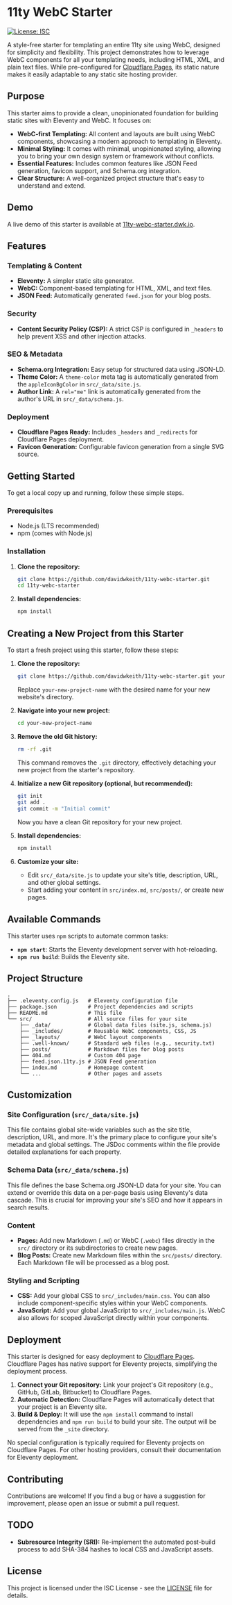 # 11ty WebC Starter

[![License: ISC](https://img.shields.io/badge/License-ISC-blue.svg)](https://opensource.org/licenses/ISC)

A style-free starter for templating an entire 11ty site using WebC, designed for simplicity and flexibility. This project demonstrates how to leverage WebC components for all your templating needs, including HTML, XML, and plain text files. While pre-configured for [Cloudflare Pages](https://pages.cloudflare.com), its static nature makes it easily adaptable to any static site hosting provider.

## Purpose

This starter aims to provide a clean, unopinionated foundation for building static sites with Eleventy and WebC. It focuses on:

*   **WebC-first Templating:** All content and layouts are built using WebC components, showcasing a modern approach to templating in Eleventy.
*   **Minimal Styling:** It comes with minimal, unopinionated styling, allowing you to bring your own design system or framework without conflicts.
*   **Essential Features:** Includes common features like JSON Feed generation, favicon support, and Schema.org integration.
*   **Clear Structure:** A well-organized project structure that's easy to understand and extend.

## Demo

A live demo of this starter is available at [11ty-webc-starter.dwk.io](https://11ty-webc-starter.dwk.io).


## Features

### Templating & Content

*   **Eleventy:** A simpler static site generator.
*   **WebC:** Component-based templating for HTML, XML, and text files.
*   **JSON Feed:** Automatically generated `feed.json` for your blog posts.

### Security

*   **Content Security Policy (CSP):** A strict CSP is configured in `_headers` to help prevent XSS and other injection attacks.

### SEO & Metadata

*   **Schema.org Integration:** Easy setup for structured data using JSON-LD.
*   **Theme Color:** A `theme-color` meta tag is automatically generated from the `appleIconBgColor` in `src/_data/site.js`.
*   **Author Link:** A `rel="me"` link is automatically generated from the author's URL in `src/_data/schema.js`.

### Deployment

*   **Cloudflare Pages Ready:** Includes `_headers` and `_redirects` for Cloudflare Pages deployment.
*   **Favicon Generation:** Configurable favicon generation from a single SVG source.

## Getting Started

To get a local copy up and running, follow these simple steps.

### Prerequisites

*   Node.js (LTS recommended)
*   npm (comes with Node.js)

### Installation

1.  **Clone the repository:**
    ```bash
    git clone https://github.com/davidwkeith/11ty-webc-starter.git
    cd 11ty-webc-starter
    ```
2.  **Install dependencies:**
    ```bash
    npm install
    ```

## Creating a New Project from this Starter

To start a fresh project using this starter, follow these steps:

1.  **Clone the repository:**
    ```bash
    git clone https://github.com/davidwkeith/11ty-webc-starter.git your-new-project-name
    ```
    Replace `your-new-project-name` with the desired name for your new website's directory.

2.  **Navigate into your new project:**
    ```bash
    cd your-new-project-name
    ```

3.  **Remove the old Git history:**
    ```bash
    rm -rf .git
    ```
    This command removes the `.git` directory, effectively detaching your new project from the starter's repository.

4.  **Initialize a new Git repository (optional, but recommended):**
    ```bash
    git init
    git add .
    git commit -m "Initial commit"
    ```
    Now you have a clean Git repository for your new project.

5.  **Install dependencies:**
    ```bash
    npm install
    ```

6.  **Customize your site:**
    *   Edit `src/_data/site.js` to update your site's title, description, URL, and other global settings.
    *   Start adding your content in `src/index.md`, `src/posts/`, or create new pages.

## Available Commands

This starter uses `npm` scripts to automate common tasks:

*   **`npm start`**: Starts the Eleventy development server with hot-reloading.
*   **`npm run build`**: Builds the Eleventy site.

## Project Structure

```
.
├── .eleventy.config.js   # Eleventy configuration file
├── package.json          # Project dependencies and scripts
├── README.md             # This file
└── src/                  # All source files for your site
    ├── _data/            # Global data files (site.js, schema.js)
    ├── _includes/        # Reusable WebC components, CSS, JS
    ├── _layouts/         # WebC layout components
    ├── .well-known/      # Standard web files (e.g., security.txt)
    ├── posts/            # Markdown files for blog posts
    ├── 404.md            # Custom 404 page
    ├── feed.json.11ty.js # JSON Feed generation
    ├── index.md          # Homepage content
    └── ...               # Other pages and assets
```

## Customization

### Site Configuration (`src/_data/site.js`)

This file contains global site-wide variables such as the site title, description, URL, and more. It's the primary place to configure your site's metadata and global settings. The JSDoc comments within the file provide detailed explanations for each property.

### Schema Data (`src/_data/schema.js`)

This file defines the base Schema.org JSON-LD data for your site. You can extend or override this data on a per-page basis using Eleventy's data cascade. This is crucial for improving your site's SEO and how it appears in search results.

### Content

*   **Pages:** Add new Markdown (`.md`) or WebC (`.webc`) files directly in the `src/` directory or its subdirectories to create new pages.
*   **Blog Posts:** Create new Markdown files within the `src/posts/` directory. Each Markdown file will be processed as a blog post.

### Styling and Scripting

*   **CSS:** Add your global CSS to `src/_includes/main.css`. You can also include component-specific styles within your WebC components.
*   **JavaScript:** Add your global JavaScript to `src/_includes/main.js`. WebC also allows for scoped JavaScript directly within your components.

## Deployment

This starter is designed for easy deployment to [Cloudflare Pages](https://pages.cloudflare.com). Cloudflare Pages has native support for Eleventy projects, simplifying the deployment process.

1.  **Connect your Git repository:** Link your project's Git repository (e.g., GitHub, GitLab, Bitbucket) to Cloudflare Pages.
2.  **Automatic Detection:** Cloudflare Pages will automatically detect that your project is an Eleventy site.
3.  **Build & Deploy:** It will use the `npm install` command to install dependencies and `npm run build` to build your site. The output will be served from the `_site` directory.

No special configuration is typically required for Eleventy projects on Cloudflare Pages. For other hosting providers, consult their documentation for Eleventy deployment.

## Contributing

Contributions are welcome! If you find a bug or have a suggestion for improvement, please open an issue or submit a pull request.

## TODO

*   **Subresource Integrity (SRI):** Re-implement the automated post-build process to add SHA-384 hashes to local CSS and JavaScript assets.

## License

This project is licensed under the ISC License - see the [LICENSE](LICENSE) file for details.
